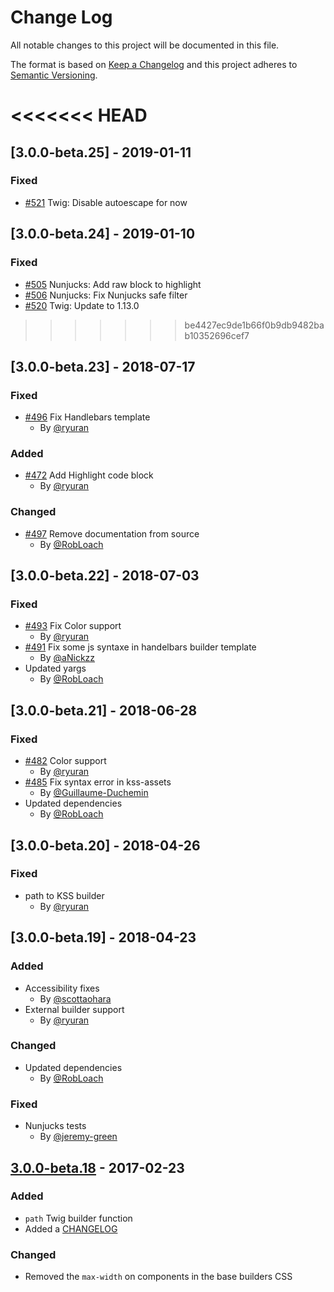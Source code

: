 # Change Log
All notable changes to this project will be documented in this file.

The format is based on [Keep a Changelog](http://keepachangelog.com/)
and this project adheres to [Semantic Versioning](http://semver.org/).

<<<<<<< HEAD
=======
## [3.0.0-beta.25] - 2019-01-11
### Fixed
- [#521](https://github.com/kss-node/kss-node/pull/521) Twig: Disable autoescape for now

## [3.0.0-beta.24] - 2019-01-10
### Fixed
- [#505](https://github.com/kss-node/kss-node/pull/505) Nunjucks: Add raw block to highlight
- [#506](https://github.com/kss-node/kss-node/pull/506) Nunjucks: Fix Nunjucks safe filter
- [#520](https://github.com/kss-node/kss-node/pull/520) Twig: Update to 1.13.0

>>>>>>> be4427ec9de1b66f0b9db9482bab10352696cef7
## [3.0.0-beta.23] - 2018-07-17
### Fixed
- [#496](https://github.com/kss-node/kss-node/pull/496) Fix Handlebars template
  - By [@ryuran](https://github.com/ryuran)

### Added
- [#472](https://github.com/kss-node/kss-node/pull/472) Add Highlight code block
  - By [@ryuran](https://github.com/ryuran)

### Changed
- [#497](https://github.com/kss-node/kss-node/pull/497) Remove documentation from source
  - By [@RobLoach](https://github.com/RobLoach)

## [3.0.0-beta.22] - 2018-07-03
### Fixed
- [#493](https://github.com/kss-node/kss-node/pull/493) Fix Color support
  - By [@ryuran](https://github.com/ryuran)
- [#491](https://github.com/kss-node/kss-node/pull/491) Fix some js syntaxe in handelbars builder template
  - By [@aNickzz](https://github.com/aNickzz)
- Updated yargs
  - By [@RobLoach](https://github.com/robloach)

## [3.0.0-beta.21] - 2018-06-28
### Fixed
- [#482](https://github.com/kss-node/kss-node/pull/482) Color support
  - By [@ryuran](https://github.com/ryuran)
- [#485](https://github.com/kss-node/kss-node/pull/485) Fix syntax error in kss-assets
  - By [@Guillaume-Duchemin](https://github.com/guillaume-duchemin)
- Updated dependencies
  - By [@RobLoach](https://github.com/robloach)

## [3.0.0-beta.20] - 2018-04-26
### Fixed
- path to KSS builder
  - By [@ryuran](https://github.com/ryuran)

## [3.0.0-beta.19] - 2018-04-23
### Added
- Accessibility fixes
  - By [@scottaohara](https://github.com/scottaohara)
- External builder support
  - By [@ryuran](https://github.com/ryuran)

### Changed
- Updated dependencies
  - By [@RobLoach](http://github.com/robloach)

### Fixed
- Nunjucks tests
  - By [@jeremy-green](http://github.com/jeremy-green)

## [3.0.0-beta.18] - 2017-02-23
### Added
- `path` Twig builder function
- Added a [CHANGELOG](CHANGELOG.md)

### Changed
- Removed the `max-width` on components in the base builders CSS

[Unreleased]: https://github.com/kss-node/kss-node/compare/3.0.0-beta.18...HEAD
[3.0.0-beta.18]: https://github.com/kss-node/kss-node/compare/3.0.0-beta.17...3.0.0-beta.18
